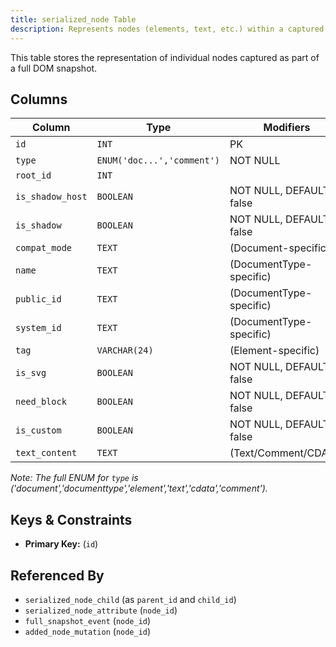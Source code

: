 ```yaml
---
title: serialized_node Table
description: Represents nodes (elements, text, etc.) within a captured DOM snapshot.
---
```


This table stores the representation of individual nodes captured as part of a full DOM snapshot.

## Columns

| Column         | Type                                              | Modifiers                 |
|----------------|---------------------------------------------------|---------------------------|
| `id`           | `INT`                                             | PK                        |
| `type`         | `ENUM('doc...','comment')`                         | NOT NULL                  |
| `root_id`      | `INT`                                             |                           |
| `is_shadow_host`| `BOOLEAN`                                         | NOT NULL, DEFAULT: false  |
| `is_shadow`    | `BOOLEAN`                                         | NOT NULL, DEFAULT: false  |
| `compat_mode`  | `TEXT`                                            | (Document-specific)       |
| `name`         | `TEXT`                                            | (DocumentType-specific)   |
| `public_id`    | `TEXT`                                            | (DocumentType-specific)   |
| `system_id`    | `TEXT`                                            | (DocumentType-specific)   |
| `tag`          | `VARCHAR(24)`                                     | (Element-specific)        |
| `is_svg`       | `BOOLEAN`                                         | NOT NULL, DEFAULT: false  |
| `need_block`   | `BOOLEAN`                                         | NOT NULL, DEFAULT: false  |
| `is_custom`    | `BOOLEAN`                                         | NOT NULL, DEFAULT: false  |
| `text_content` | `TEXT`                                            | (Text/Comment/CDATA)      |

*Note: The full ENUM for `type` is ('document','documenttype','element','text','cdata','comment').* 

## Keys & Constraints

- **Primary Key:** (`id`)

## Referenced By

- `serialized_node_child` (as `parent_id` and `child_id`)
- `serialized_node_attribute` (`node_id`)
- `full_snapshot_event` (`node_id`)
- `added_node_mutation` (`node_id`) 
